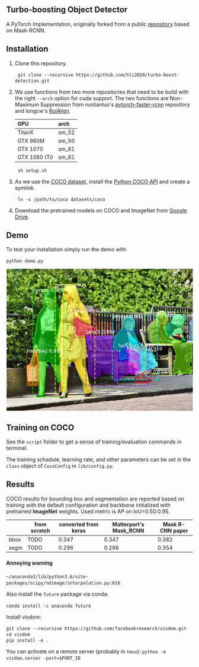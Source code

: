 ## Turbo-boosting Object Detector


A PyTorch Implementation, originally forked from a public
[repository](https://github.com/multimodallearning/pytorch-mask-rcnn) based on Mask-RCNN.


## Installation
1. Clone this repository.

        git clone --recursive https://github.com/hli2020/turbo-boost-detection.git

    
2. We use functions from two more repositories that need to be build with the right `--arch` option for cuda support.
The two functions are Non-Maximum Suppression from ruotianluo's [pytorch-faster-rcnn](https://github.com/ruotianluo/pytorch-faster-rcnn)
repository and longcw's [RoiAlign](https://github.com/longcw/RoIAlign.pytorch).

    | GPU | arch |
    | --- | --- |
    | TitanX | sm_52 |
    | GTX 960M | sm_50 |
    | GTX 1070 | sm_61 |
    | GTX 1080 (Ti) | sm_61 |

        sh setup.sh

3. As we use the [COCO dataset](http://cocodataset.org/#home),
install the [Python COCO API](https://github.com/cocodataset/cocoapi) and
create a symlink.

        ln -s /path/to/coco datasets/coco

4. Download the pretrained models on COCO and ImageNet from
[Google Drive](https://drive.google.com/open?id=1LXUgC2IZUYNEoXr05tdqyKFZY0pZyPDc).

## Demo

To test your installation simply run the demo with

    python demo.py


![](assets/park.png)

## Training on COCO
See the `script` folder to get a sense of training/evaluation commands in terminal.

The training schedule, learning rate, and other parameters can be set in the `class`
object of `CocoConfig` in `lib/config.py`.

## Results

COCO results for bounding box and segmentation are reported based on training
with the default configuration and backbone initialized with pretrained
**ImageNet** weights. Used metric is AP on IoU=0.50:0.95.

|    | from scratch | converted from keras | Matterport's Mask_RCNN | Mask R-CNN paper |
| --- | --- | --- | --- | --- |
| bbox | TODO | 0.347 | 0.347 | 0.382 |
| segm | TODO | 0.296 | 0.296 | 0.354 |


#### Annoying warning
``~/anaconda3/lib/python3.6/site-packages/scipy/ndimage/interpolation.py:616``

Also install the `future` package via conda:

``conda install -c anaconda future``

Install visdom:

    git clone --recursive https://github.com/facebookresearch/visdom.git
    cd visdom
    pip install -e .

You can activate on a remote server (probably in ``tmux``):
``python -m visdom.server -port=$PORT_ID``



